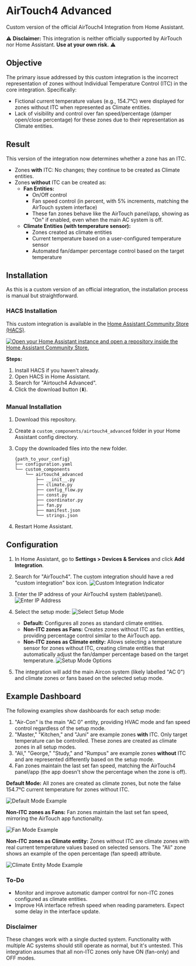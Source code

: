 # AirTouch4 Advanced

Custom version of the official AirTouch4 Integration from Home Assistant.

⚠️ **Disclaimer:** This integration is neither officially supported by AirTouch nor Home Assistant. **Use at your own risk.** ⚠️

## Objective

The primary issue addressed by this custom integration is the incorrect representation of zones without Individual Temperature Control (ITC) in the core integration. Specifically:

* Fictional current temperature values (e.g., 154.7°C) were displayed for zones without ITC when represented as Climate entities.
* Lack of visibility and control over fan speed/percentage (damper open/close percentage) for these zones due to their representation as Climate entities.

## Result

This version of the integration now determines whether a zone has an ITC.

* Zones **with** ITC: No changes; they continue to be created as Climate entities.
* Zones **without** ITC can be created as:
    * **Fan Entities:**
        * On/Off control
        * Fan speed control (in percent, with 5% increments, matching the AirTouch system interface)
        * These fan zones behave like the AirTouch panel/app, showing as "On" if enabled, even when the main AC system is off.
    * **Climate Entities (with temperature sensor):**
        * Zones created as climate entities
        * Current temperature based on a user-configured temperature sensor
        * Automated fan/damper percentage control based on the target temperature

## Installation

As this is a custom version of an official integration, the installation process is manual but straightforward.

### HACS Installation

This custom integration is available in the [Home Assistant Community Store (HACS)](https://hacs.xyz/).

[![Open your Home Assistant instance and open a repository inside the Home Assistant Community Store.](https://my.home-assistant.io/badges/hacs_repository.svg)](https://my.home-assistant.io/redirect/hacs_repository/?owner=doenau&repository=airtouch4_advanced)

**Steps:**

1. Install HACS if you haven't already.
2. Open HACS in Home Assistant.
3. Search for "Airtouch4 Advanced".
4. Click the download button (⬇️).

### Manual Installation

1. Download this repository.
2. Create a `custom_components/airtouch4_advanced` folder in your Home Assistant config directory.
3. Copy the downloaded files into the new folder.
    
    ```
    {path_to_your_config}
    ├── configuration.yaml
    └── custom_components
        └── airtouch4_advanced
            ├── __init__.py
            ├── climate.py
            ├── config_flow.py
            ├── const.py
            ├── coordinator.py
            ├── fan.py
            ├── manifest.json
            └── strings.json
    ```
4. Restart Home Assistant.

## Configuration

1. In Home Assistant, go to **Settings > Devices & Services** and click **Add Integration**.
2. Search for "AirTouch4". The custom integration should have a red "custom integration" box icon.
    ![Custom Integration Indicator](./1741148317025.png)
3. Enter the IP address of your AirTouch4 system (tablet/panel).
    ![Enter IP Address](./1741414596830.png)
4. Select the setup mode:
    ![Select Setup Mode](./1741414873007.png)
    
    * **Default:** Configures all zones as standard climate entities.
    * **Non-ITC zones as Fans:** Creates zones without ITC as fan entities, providing percentage control similar to the AirTouch app.
    * **Non-ITC zones as Climate entity:** Allows selecting a temperature sensor for zones without ITC, creating climate entities that automatically adjust the fan/damper percentage based on the target temperature.
        ![Setup Mode Options](./1741414894339.png)
5. The integration will add the main Aircon system (likely labelled "AC 0") and climate zones or fans based on the selected setup mode.

## Example Dashboard

The following examples show dashboards for each setup mode:

1. "Air-Con" is the main "AC 0" entity, providing HVAC mode and fan speed control regardless of the setup mode.
2. "Master," "Kitchen," and "Juni" are example zones **with** ITC. Only target temperature can be controlled. These zones are created as climate zones in all setup modes.
3. "Ali," "George," "Study," and "Rumpus" are example zones **without** ITC and are represented differently based on the setup mode.
4. Fan zones maintain the last set fan speed, matching the AirTouch4 panel/app (the app doesn't show the percentage when the zone is off).

**Default Mode:** All zones are created as climate zones, but note the false 154.7°C current temperature for zones without ITC.

![Default Mode Example](./1741415638843.png)

**Non-ITC zones as Fans:** Fan zones maintain the last set fan speed, mirroring the AirTouch app functionality.

![Fan Mode Example](./1741415649486.png)

**Non-ITC zones as Climate entity:** Zones without ITC are climate zones with real current temperature values based on selected sensors. The "Ali" zone shows an example of the open percentage (fan speed) attribute.

![Climate Entity Mode Example](./1741415656794.png)

### To-Do

* Monitor and improve automatic damper control for non-ITC zones configured as climate entities.
* Improve HA interface refresh speed when reading parameters. Expect some delay in the interface update.

### Disclaimer

These changes work with a single ducted system. Functionality with multiple AC systems should still operate as normal, but it's untested. This integration assumes that all non-ITC zones only have ON (fan-only) and OFF modes.


